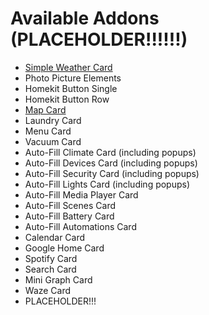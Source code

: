 # Available Addons (PLACEHOLDER!!!!!!)

  - [Simple Weather Card](addons/simple-weather-card.md)
  - Photo Picture Elements
  - Homekit Button Single
  - Homekit Button Row
  - [Map Card](addons/map-card.md)
  - Laundry Card
  - Menu Card
  - Vacuum Card
  - Auto-Fill Climate Card (including popups)
  - Auto-Fill Devices Card (including popups)
  - Auto-Fill Security Card (including popups)
  - Auto-Fill Lights Card (including popups)
  - Auto-Fill Media Player Card
  - Auto-Fill Scenes Card
  - Auto-Fill Battery Card
  - Auto-Fill Automations Card
  - Calendar Card
  - Google Home Card
  - Spotify Card
  - Search Card
  - Mini Graph Card
  - Waze Card
  - PLACEHOLDER!!!
